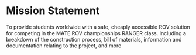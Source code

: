 # Mission Statement
To provide students worldwide with a safe, cheaply accessible ROV solution for competing in the MATE ROV championships RANGER class. 
Including a breakdown of the construction process, bill of materials, information and documentation relating to the project, and more
